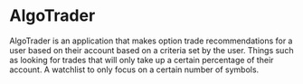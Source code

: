 # AlgoTrader

AlgoTrader is an application that makes option trade recommendations for a user based on their account based on a criteria set by the user. Things such as looking for trades that will only take up a certain percentage of their account. A watchlist to only focus on a certain number of symbols.
